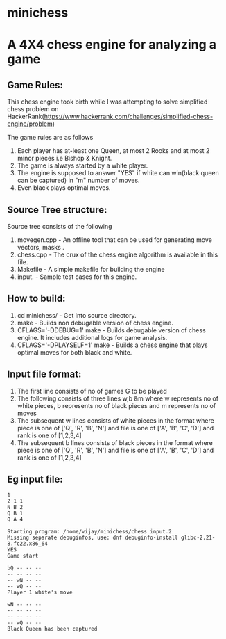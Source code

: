 # minichess

A 4X4 chess engine for analyzing a game
================================================================

Game Rules:
-----------
This chess engine took birth while I was attempting to solve simplified chess problem on HackerRank(https://www.hackerrank.com/challenges/simplified-chess-engine/problem)

The game rules are as follows
1) Each player has at-least one Queen, at most 2 Rooks and at most 2 minor pieces i.e Bishop & Knight.
2) The game is always started by a white player.
3) The engine is supposed to answer "YES" if white can win(black queen can be captured) in "m" number of moves.
4) Even black plays optimal moves.

Source Tree structure:
---------------------
Source tree consists of the following
 1) movegen.cpp - An offline tool that can be used for generating move vectors, masks .
 2) chess.cpp - The crux of the chess engine algorithm is available in this file.
 3) Makefile - A simple makefile for building the engine
 4) input.<files> - Sample test cases for this engine.

How to build:
------------
 1) cd minichess/ - Get into source directory.
 2) make - Builds non debugable version of chess engine.
 3) CFLAGS='-DDEBUG=1' make - Builds debugable version of chess engine. It includes additional logs for game analysis.
 4) CFLAGS='-DPLAYSELF=1' make - Builds a chess engine that plays optimal moves for both black and white.

Input file format:
------------------
1) The first line consists of no of games G to be played
2) The following consists of three lines w,b &m where w represents no of white pieces, b represents no of black pieces and m represents no of moves
3) The subsequent w lines consists of white pieces in the format <piece> <file> <rank> where piece is one of ['Q', 'R', 'B', 'N'] and file is one of ['A', 'B', 'C', 'D'] and rank is one of [1,2,3,4]
4) The subsequent b lines consists of black pieces in the format <piece> <file> <rank> where piece is one of ['Q', 'R', 'B', 'N'] and file is one of ['A', 'B', 'C', 'D'] and rank is one of [1,2,3,4]

Eg input file:
--------------
```
1
2 1 1
N B 2
Q B 1
Q A 4

Starting program: /home/vijay/minichess/chess input.2
Missing separate debuginfos, use: dnf debuginfo-install glibc-2.21-8.fc22.x86_64
YES
Game start

bQ -- -- --
-- -- -- --
-- wN -- --
-- wQ -- --
Player 1 white's move

wN -- -- --
-- -- -- --
-- -- -- --
-- wQ -- --
Black Queen has been captured
```
